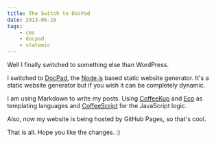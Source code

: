 ```yaml
---
title: The Switch to DocPad
date: 2013-06-16
tags:
    - cms
    - docpad
    - statamic
---
```

Well I finally switched to something else than WordPress.

I switched to [DocPad][1], the [Node.js][2] based static website generator. It's a static website generator but if you wish it can be completely dynamic.

I am using Markdown to write my posts. Using [CoffeeKup][3] and [Eco][4] as templating languages and [CoffeeScript][5] for the JavaScript logic.

Also, now my website is being hosted by GitHub Pages, so that's cool.

That is all. Hope you like the changes. :)

[1]: http://docpad.org
[2]: http://nodejs.org/
[3]: http://coffeekup.org/
[4]: https://github.com/sstephenson/eco
[5]: http://coffeescript.org/

